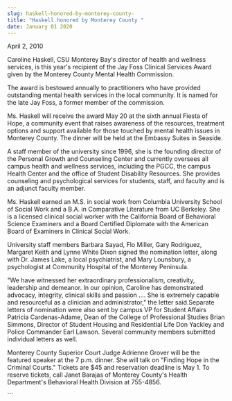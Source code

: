 ```yaml
---
slug: haskell-honored-by-monterey-county-
title: "Haskell honored by Monterey County "
date: January 01 2020
---
```


 
<p>April 2, 2010</p>
<p>
  Caroline Haskell, CSU Monterey Bay's director of health and wellness services,
  is this year's recipient of the Jay Foss Clinical Services Award given by the
  Monterey County Mental Health Commission.
</p>
<p>
  The award is bestowed annually to practitioners who have provided outstanding
  mental health services in the local community. It is named for the late Jay
  Foss, a former member of the commission.
</p>
<p>
  Ms. Haskell will receive the award May 20 at the sixth annual Fiesta of Hope,
  a community event that raises awareness of the resources, treatment options
  and support available for those touched by mental health issues in Monterey
  County. The dinner will be held at the Embassy Suites in Seaside.
</p>
<p>
  A staff member of the university since 1996, she is the founding director of
  the Personal Growth and Counseling Center and currently oversees all campus
  health and wellness services, including the PGCC, the campus Health Center and
  the office of Student Disability Resources. She provides counseling and
  psychological services for students, staff, and faculty and is an adjunct
  faculty member.
</p>
<p>
  Ms. Haskell earned an M.S. in social work from Columbia University School of
  Social Work and a B.A. in Comparative Literature from UC Berkeley. She is a
  licensed clinical social worker with the California Board of Behavioral
  Science Examiners and a Board Certified Diplomate with the American Board of
  Examiners in Clinical Social Work.
</p>
<p>
  University staff members Barbara Sayad, Flo Miller, Gary Rodriguez, Margaret
  Keith and Lynne White Dixon signed the nomination letter, along with Dr. James
  Lake, a local psychiatrist, and Mary Lounsbury, a psychologist at Community
  Hospital of the Monterey Peninsula.
</p>
<p>
  "We have witnessed her extraordinary professionalism, creativity, leadership
  and demeanor. In our opinion, Caroline has demonstrated advocacy, integrity,
  clinical skills and passion .... She is extremely capable and resourceful as a
  clinician and administrator," the letter said.Separate letters of nomination
  were also sent by campus VP for Student Affairs Patricia Cardenas-Adame, Dean
  of the College of Professional Studies Brian Simmons, Director of Student
  Housing and Residential Life Don Yackley and Police Commander Earl Lawson.
  Several community members submitted individual letters as well.
</p>
<p>
  Monterey County Superior Court Judge Adrienne Grover will be the featured
  speaker at the 7 p.m. dinner. She will talk on "Finding Hope in the Criminal
  Courts." Tickets are $45 and reservation deadline is May 1. To reserve
  tickets, call Janet Barajas of Monterey County's Health Department's
  Behavioral Health Division at 755-4856.
</p>
<p></p>
<p></p>
```
